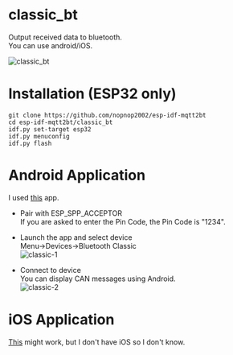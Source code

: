 # classic_bt
Output received data to bluetooth.   
You can use android/iOS.   

![classic_bt](https://github.com/nopnop2002/esp-idf-candump/assets/6020549/e6c03df7-6f2a-4c38-b740-8b9cf708a0bb)

# Installation (ESP32 only)

```
git clone https://github.com/nopnop2002/esp-idf-mqtt2bt
cd esp-idf-mqtt2bt/classic_bt
idf.py set-target esp32
idf.py menuconfig
idf.py flash
```


# Android Application   
I used [this](https://play.google.com/store/apps/details?id=de.kai_morich.serial_bluetooth_terminal) app.   

- Pair with ESP_SPP_ACCEPTOR   
 If you are asked to enter the Pin Code, the Pin Code is "1234".   

- Launch the app and select device  
Menu->Devices->Bluetooth Classic   
![classic-1](https://github.com/nopnop2002/esp-idf-mqtt2bt/assets/6020549/1dbef296-173e-4a49-afce-5db27bae3968)

- Connect to device   
You can display CAN messages using Android.   
![classic-2](https://github.com/nopnop2002/esp-idf-candump/assets/6020549/385efb1a-85d3-43da-a1ee-9d72cc3118a6)


# iOS Application   
[This](https://apps.apple.com/jp/app/bluetooth-v2-1-spp-setup/id6449416841) might work, but I don't have iOS so I don't know.   


